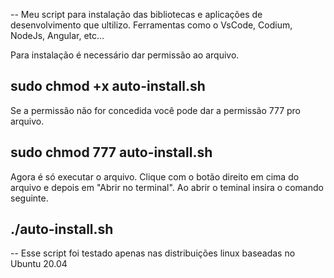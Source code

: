 -- Meu script para instalação das bibliotecas e aplicações de desenvolvimento que ultilizo. Ferramentas como o VsCode, Codium, NodeJs, Angular, etc...

Para instalação é necessário dar permissão ao arquivo.

## sudo chmod +x auto-install.sh

Se a permissão não for concedida você pode dar a permissão 777 pro arquivo.

## sudo chmod 777 auto-install.sh

Agora é só executar o arquivo. Clique com o botão direito em cima do arquivo e depois em "Abrir no terminal". Ao abrir o teminal insira o comando seguinte.

## ./auto-install.sh

-- Esse script foi testado apenas nas distribuições linux baseadas no Ubuntu 20.04